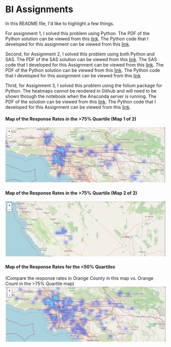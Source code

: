 # BI Assignments

In this README file, I'd like to highlight a few things.

For assignment 1, I solved this problem using Python. The PDF of the Python solution can be viewed from this [link](https://github.com/grantaguinaldo/bi-work/blob/main/bi-work-assignment-01.pdf). The Python code that I developed for this assignment can be viewed from this [link](https://github.com/grantaguinaldo/bi-work/blob/main/bi-work-assignment-01.ipynb).

Second, for Assignment 2, I solved this problem using both Python and SAS. The PDF of the SAS solution can be viewed from this [link](https://github.com/grantaguinaldo/bi-work/blob/main/bi-work-assignment-02-sas-solution.pdf). The SAS code that I developed for this Assignment can be viewed from this [link](https://github.com/grantaguinaldo/bi-work/blob/main/bi-work-assignment-02-sas-solution.sas). The PDF of the Python solution can be viewed from this [link](https://github.com/grantaguinaldo/bi-work/blob/main/bi-work-assignment-01.pdf). The Python code that I developed for this assignment can be viewed from this [link](https://github.com/grantaguinaldo/bi-work/blob/main/bi-work-assignment-02.ipynb)

Thrid, for Assignment 3, I solved this problem using the folium package for Python. The heatmaps cannot be rendered in Github and will need to be shown through the notebook when the Anaconda server is running. The PDF of the solution can be viewed from this [link](https://github.com/grantaguinaldo/bi-work/blob/main/bi-work-assignment-03.pdf). The Python code that I developed for this Assignment can be viewed from this [link](https://github.com/grantaguinaldo/bi-work/blob/main/bi-work-assignment-03.ipynb).

#### Map of the Response Rates in the >75% Quartile (Map 1 of 2)
![enter image description here](https://github.com/grantaguinaldo/bi-work/blob/main/bi-work-assignment-03-grt75pct-heatmap-1-of-2.png)

#### Map of the Response Rates in the >75% Quartile (Map 2 of 2)
![enter image description here](https://github.com/grantaguinaldo/bi-work/blob/main/bi-work-assignment-03-grt75pct-heatmap-2-of-2.png.png)

#### Map of the Response Rates for the <50% Quartiles 
(Compare the response rates in Orange County in this map vs. Orange Count in the >75% Quartile map)
![enter image description here](https://github.com/grantaguinaldo/bi-work/blob/main/bi-work-assignment-03-lower50pct-heatmap.png)
